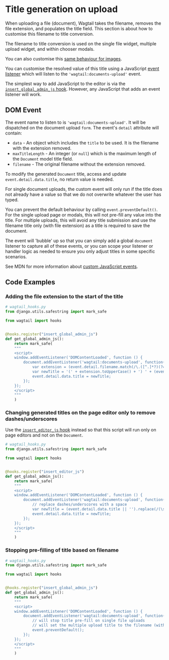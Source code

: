 # Title generation on upload

When uploading a file (document), Wagtail takes the filename, removes the file extension, and populates the title field. This section is about how to customise this filename to title conversion.

The filename to title conversion is used on the single file widget, multiple upload widget, and within chooser modals.

You can also customise this [same behaviour for images](../images/title_generation_on_upload).

You can customise the resolved value of this title using a JavaScript [event listener](https://developer.mozilla.org/en-US/docs/Web/API/EventTarget/addEventListener) which will listen to the `'wagtail:documents-upload'` event.

The simplest way to add JavaScript to the editor is via the [`insert_global_admin_js` hook](insert_global_admin_js). However, any JavaScript that adds an event listener will work.

## DOM Event

The event name to listen to is `'wagtail:documents-upload'`. It will be dispatched on the document upload `form`. The event's `detail` attribute will contain:

-   `data` - An object which includes the `title` to be used. It is the filename with the extension removed.
-   `maxTitleLength` - An integer (or `null`) which is the maximum length of the `Document` model title field.
-   `filename` - The original filename without the extension removed.

To modify the generated `Document` title, access and update `event.detail.data.title`, no return value is needed.

For single document uploads, the custom event will only run if the title does not already have a value so that we do not overwrite whatever the user has typed.

You can prevent the default behaviour by calling `event.preventDefault()`. For the single upload page or modals, this will not pre-fill any value into the title. For multiple uploads, this will avoid any title submission and use the filename title only (with file extension) as a title is required to save the document.

The event will 'bubble' up so that you can simply add a global `document` listener to capture all of these events, or you can scope your listener or handler logic as needed to ensure you only adjust titles in some specific scenarios.

See MDN for more information about [custom JavaScript events](https://developer.mozilla.org/en-US/docs/Web/Events/Creating_and_triggering_events).

## Code Examples

### Adding the file extension to the start of the title

```python
# wagtail_hooks.py
from django.utils.safestring import mark_safe

from wagtail import hooks


@hooks.register("insert_global_admin_js")
def get_global_admin_js():
    return mark_safe(
    """
    <script>
    window.addEventListener('DOMContentLoaded', function () {
        document.addEventListener('wagtail:documents-upload', function(event) {
            var extension = (event.detail.filename.match(/\.([^.]*?)(?=\?|#|$)/) || [''])[1];
            var newTitle = '(' + extension.toUpperCase() + ') ' + (event.detail.data.title || '');
            event.detail.data.title = newTitle;
        });
    });
    </script>
    """
    )
```

### Changing generated titles on the page editor only to remove dashes/underscores

Use the [`insert_editor_js` hook](insert_editor_js) instead so that this script will run only on page editors and not on the `Document`.

```python
# wagtail_hooks.py
from django.utils.safestring import mark_safe

from wagtail import hooks


@hooks.register("insert_editor_js")
def get_global_admin_js():
    return mark_safe(
    """
    <script>
    window.addEventListener('DOMContentLoaded', function () {
        document.addEventListener('wagtail:documents-upload', function(event) {
            // replace dashes/underscores with a space
            var newTitle = (event.detail.data.title || '').replace(/(\s|_|-)/g, " ");
            event.detail.data.title = newTitle;
        });
    });
    </script>
    """
    )
```

### Stopping pre-filling of title based on filename

```python
# wagtail_hooks.py
from django.utils.safestring import mark_safe

from wagtail import hooks


@hooks.register("insert_global_admin_js")
def get_global_admin_js():
    return mark_safe(
    """
    <script>
    window.addEventListener('DOMContentLoaded', function () {
        document.addEventListener('wagtail:documents-upload', function(event) {
            // will stop title pre-fill on single file uploads
            // will set the multiple upload title to the filename (with extension)
            event.preventDefault();
        });
    });
    </script>
    """
    )
```

